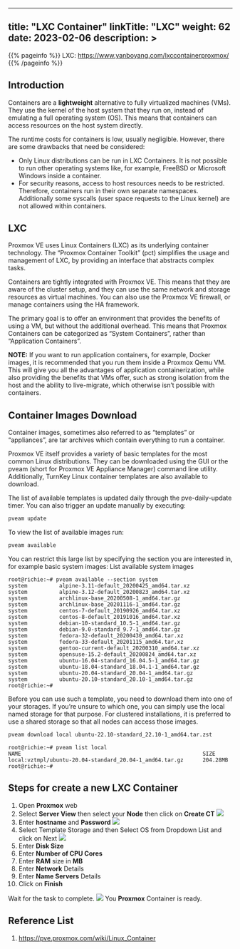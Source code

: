 
---
title: "LXC Container"
linkTitle: "LXC"
weight: 62
date: 2023-02-06
description: >
---

{{% pageinfo %}}
LXC: https://www.yanboyang.com/lxccontainerproxmox/
{{% /pageinfo %}}

## Introduction
Containers are a **lightweight** alternative to fully virtualized machines (VMs). They use the kernel of the host system that they run on, instead of emulating a full operating system (OS). This means that containers can access resources on the host system directly.

The runtime costs for containers is low, usually negligible. However, there are some drawbacks that need be considered:
+ Only Linux distributions can be run in LXC Containers. It is not possible to run other operating systems like, for example, FreeBSD or Microsoft Windows inside a container.
+ For security reasons, access to host resources needs to be restricted. Therefore, containers run in their own separate namespaces. Additionally some syscalls (user space requests to the Linux kernel) are not allowed within containers.

## LXC
Proxmox VE uses Linux Containers (LXC) as its underlying container technology. The “Proxmox Container Toolkit” (pct) simplifies the usage and management of LXC, by providing an interface that abstracts complex tasks.

Containers are tightly integrated with Proxmox VE. This means that they are aware of the cluster setup, and they can use the same network and storage resources as virtual machines. You can also use the Proxmox VE firewall, or manage containers using the HA framework.

The primary goal is to offer an environment that provides the benefits of using a VM, but without the additional overhead. This means that Proxmox Containers can be categorized as “System Containers”, rather than “Application Containers”.

**NOTE:**
If you want to run application containers, for example, Docker images, it is recommended that you run them inside a Proxmox Qemu VM. This will give you all the advantages of application containerization, while also providing the benefits that VMs offer, such as strong isolation from the host and the ability to live-migrate, which otherwise isn’t possible with containers.

## Container Images Download
Container images, sometimes also referred to as “templates” or “appliances”, are tar archives which contain everything to run a container.

Proxmox VE itself provides a variety of basic templates for the most common Linux distributions. They can be downloaded using the GUI or the pveam (short for Proxmox VE Appliance Manager) command line utility. Additionally, TurnKey Linux container templates are also available to download.

The list of available templates is updated daily through the pve-daily-update timer. You can also trigger an update manually by executing:

```bash
pveam update
```

To view the list of available images run:
```bash
pveam available
```


You can restrict this large list by specifying the section you are interested in, for example basic system images:
List available system images

```console
root@richie:~# pveam available --section system
system          alpine-3.11-default_20200425_amd64.tar.xz
system          alpine-3.12-default_20200823_amd64.tar.xz
system          archlinux-base_20200508-1_amd64.tar.gz
system          archlinux-base_20201116-1_amd64.tar.gz
system          centos-7-default_20190926_amd64.tar.xz
system          centos-8-default_20191016_amd64.tar.xz
system          debian-10-standard_10.5-1_amd64.tar.gz
system          debian-9.0-standard_9.7-1_amd64.tar.gz
system          fedora-32-default_20200430_amd64.tar.xz
system          fedora-33-default_20201115_amd64.tar.xz
system          gentoo-current-default_20200310_amd64.tar.xz
system          opensuse-15.2-default_20200824_amd64.tar.xz
system          ubuntu-16.04-standard_16.04.5-1_amd64.tar.gz
system          ubuntu-18.04-standard_18.04.1-1_amd64.tar.gz
system          ubuntu-20.04-standard_20.04-1_amd64.tar.gz
system          ubuntu-20.10-standard_20.10-1_amd64.tar.gz
root@richie:~# 
```

Before you can use such a template, you need to download them into one of your storages. If you’re unsure to which one, you can simply use the local named storage for that purpose. For clustered installations, it is preferred to use a shared storage so that all nodes can access those images.

```bash
pveam download local ubuntu-22.10-standard_22.10-1_amd64.tar.zst
```

```console
root@richie:~# pveam list local
NAME                                                         SIZE  
local:vztmpl/ubuntu-20.04-standard_20.04-1_amd64.tar.gz      204.28MB
root@richie:~#
```

## Steps for create a new LXC Container
1. Open **Proxmox** web
2. Select **Server View** then select your **Node** then click on **Create CT**
![](https://www.hostfav.com/blog/wp-content/uploads/2017/08/crateCT1-768x231.jpg)
3. Enter **hostname** and **Password**
![](https://www.hostfav.com/blog/wp-content/uploads/2017/08/crateCT2.jpg)
4. Select Template Storage and then Select OS from Dropdown List and click on Next
![](https://www.hostfav.com/blog/wp-content/uploads/2017/08/crateCT3.jpg)
5. Enter **Disk Size**
6. Enter **Number of CPU Cores**
7. Enter **RAM** size in **MB**
8. Enter **Network** Details
9. Enter **Name Servers** Details
10. Click on **Finish**

Wait for the task to complete.
![](https://www.hostfav.com/blog/wp-content/uploads/2017/08/crateCT5-768x394.jpg)
You **Proxmox** Container is ready.

## Reference List
1. https://pve.proxmox.com/wiki/Linux_Container
